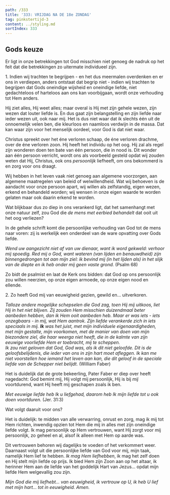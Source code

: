 ```yaml
---
path: /333
title: '333: VRIJDAG NA DE 18e ZONDAG'
tag: pinkstertijd-3
content: ../styling.md
sortIndex: 333
---
```


## Gods keuze

Er ligt in onze betrekkingen tot God misschien niet genoeg de nadruk op het feit dat die betrekkingen zo uitermate individueel zijn.

1\. Indien wij trachten te begrijpen - en het dus meermalen overdenken en er ons in verdiepen, anders ontstaat dat begrip niet - indien wij trachten te begrijpen dat Gods oneindige wijsheid en oneindige liefde, niet gedachteloos of harteloos aan ons kan voorbijgaan, wordt onze verhouding tot Hem anders.

Hij ziet alles, Hij weet alles; maar overal is Hij met zijn gehele wezen, zijn wezen dat louter liefde is. En dus gaat zijn belangstelling en zijn liefde naar ieder wezen uit, ook naar mij. Het is dus niet waar dat ik slechts één uit de onnoemelijk velen ben, die kleurloos en naamloos verdwijn in de massa. Dat kan waar zijn voor het menselijk oordeel, voor God is dat niet waar.

Christus spreekt over het éne verloren schaap, de éne verloren drachme, over de éne verloren zoon. Hij heeft het individu op het oog. Hij zal als regel zijn wonderen doen ten bate van één persoon, die in nood is. Dit wonder aan één persoon verricht, wordt ons als voorbeeld gesteld opdat wij zouden weten dat Hij, Christus, ook ons _persoonlijk_ liefheeft, om ons bekommerd is en zorg voor ons draagt.

Wij hebben in het leven vaak niet genoeg aan algemene voorzorgen, aan algemene maatregelen van beleid of welwillendheid. Wat wij behoeven is de aandacht voor onze persoon apart, wij willen als zelfstandig, eigen wezen, erkend en behandeld worden; wij wensen in onze eigen waarde te worden gelaten maar ook daarin erkend te worden.

Wat blijkbaar dus zo diep in ons verankerd ligt, dat het samenhangt met onze natuur zelf, zou God die _de mens met eerbied behandelt_ dat ooit uit het oog verliezen?

In de gehele schrift komt die persoonlijke verhouding van God tot de mens naar voren: zij is werkelijk een onderdeel van de ware opvatting over Gods liefde.

_Wend uw aangezicht niet af van uw dienaar, want ik word gekweld: verhoor mij spoedig._ _Red mij o God, want wateren (van lijden en benauwdheid) zijn binnengedrongen tot aan mijn ziel: ik bevind mij (in het lijden als) in het slijk van de diepte en ik heb onder mij geen vaste grond._ (Psalm 68)

Zo bidt de psalmist en laat de Kerk ons bidden: dat God op ons persoonlijk zou willen neerzien, op onze eigen armoede, op onze eigen nood en ellende.

2\. Zo heeft God mij van eeuwigheid gezien, gewild en... uitverkoren.

_Talloze andere mogelijke schepselen die God zag, toen Hij mij uitkoos, liet Hij in het niet blijven. Zij zouden Hem misschien duizendmaal beter aanbeden hebben, dan ik Hem ooit aanbeden heb. Maar er was iets - iets onzegbaars - in mij, wat Hem aantrok. Zijn liefde verankerde zich in iets speciaals in mij. __Ik__ was het juist, met mijn individuele eigenaardigheden, met mijn gestalte, mijn voorkomen, met de manier van doen van mijn biezondere ziel, die haar weerga niet heeft, die in de kalmte van zijn eeuwige voorliefde Hem er toebracht, mij te scheppen._  
_Ik zou niet geloven dat God, God was, als ik dit niet geloofde. Dit is de geloofsbelijdenis, die ieder van ons in zijn hart moet afleggen. Ik kan me niet voorstellen hoe iemand het leven aan kan, die dit geloof in de speciale liefde van de Schepper niet belijdt._ (William Faber)

Het is duidelijk dat de grote bekeerling, Pater Faber er diep over heeft nagedacht: God bemint mij, Hij volgt mij persoonlijk, Hij is bij _mij_ voortdurend, want Hij heeft mij geschapen zoals ik ben.

_Met eeuwige liefde heb Ik u liefgehad, daarom heb Ik mijn liefde tot u ook doen voortduren._ (Jer. 31:3)

Wat volgt daaruit voor ons?

Het is duidelijk: te midden van alle verwarring, onrust en zorg, mag ik mij tot Hem richten, inwendig opzien tot Hem die mij in alles met zijn oneindige liefde volgt. Ik mag persoonlijk op Hem vertrouwen, want Hij zorgt voor mij persoonlijk, zo geheel en al, alsof ik alleen met Hem op aarde was.

Dit vertrouwen behoren wij dagelijks te voeden of het verkommert weer. Daarnaast volgt uit die persoonlijke liefde van God voor mij, mijn taak, namelijk Hem lief te hebben. _Ik mag Hem liefhebben_, ik mag het zelf doen en Hij stelt mijn liefde op prijs. Ik bied Hem zijn Zoon aan op het altaar, ik herinner Hem aan de liefde van het goddelijk Hart van Jezus... opdat mijn liefde Hem welgevallig zou zijn.

_Mijn God die mij liefhebt... van eeuwigheid, ik vertrouw op U, ik heb U lief met mijn hart... tot in eeuwigheid. Amen._
